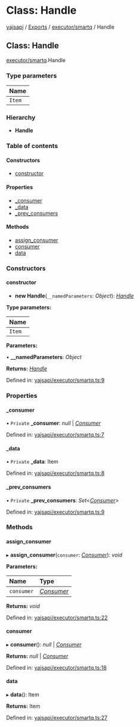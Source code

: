 # Class: Handle

[yajsapi](../yajsapi.md) / [Exports](../modules/) / [executor/smartq](../modules/executor_smartq.md) / Handle

## Class: Handle

[executor/smartq](../modules/executor_smartq.md).Handle

### Type parameters

| Name |
| :--- |
| `Item` |

### Hierarchy

* **Handle**

### Table of contents

#### Constructors

* [constructor](executor_smartq.handle.md#constructor)

#### Properties

* [\_consumer](executor_smartq.handle.md#_consumer)
* [\_data](executor_smartq.handle.md#_data)
* [\_prev\_consumers](executor_smartq.handle.md#_prev_consumers)

#### Methods

* [assign\_consumer](executor_smartq.handle.md#assign_consumer)
* [consumer](executor_smartq.handle.md#consumer)
* [data](executor_smartq.handle.md#data)

### Constructors

#### constructor

* **new Handle**\(`__namedParameters`: _Object_\): [_Handle_](executor_smartq.handle.md)

**Type parameters:**

| Name |
| :--- |
| `Item` |

**Parameters:**

• **\_\_namedParameters**: _Object_

**Returns:** [_Handle_](executor_smartq.handle.md)

Defined in: [yajsapi/executor/smartq.ts:9](https://github.com/golemfactory/yajsapi/blob/289a25a/yajsapi/executor/smartq.ts#L9)

### Properties

#### \_consumer

• `Private` **\_consumer**: _null_ \| [_Consumer_](executor_smartq.consumer.md)

Defined in: [yajsapi/executor/smartq.ts:7](https://github.com/golemfactory/yajsapi/blob/289a25a/yajsapi/executor/smartq.ts#L7)

#### \_data

• `Private` **\_data**: Item

Defined in: [yajsapi/executor/smartq.ts:8](https://github.com/golemfactory/yajsapi/blob/289a25a/yajsapi/executor/smartq.ts#L8)

#### \_prev\_consumers

• `Private` **\_prev\_consumers**: _Set_&lt;[_Consumer_](executor_smartq.consumer.md)&gt;

Defined in: [yajsapi/executor/smartq.ts:9](https://github.com/golemfactory/yajsapi/blob/289a25a/yajsapi/executor/smartq.ts#L9)

### Methods

#### assign\_consumer

▸ **assign\_consumer**\(`consumer`: [_Consumer_](executor_smartq.consumer.md)\): _void_

**Parameters:**

| Name | Type |
| :--- | :--- |
| `consumer` | [_Consumer_](executor_smartq.consumer.md) |

**Returns:** _void_

Defined in: [yajsapi/executor/smartq.ts:22](https://github.com/golemfactory/yajsapi/blob/289a25a/yajsapi/executor/smartq.ts#L22)

#### consumer

▸ **consumer**\(\): _null_ \| [_Consumer_](executor_smartq.consumer.md)

**Returns:** _null_ \| [_Consumer_](executor_smartq.consumer.md)

Defined in: [yajsapi/executor/smartq.ts:18](https://github.com/golemfactory/yajsapi/blob/289a25a/yajsapi/executor/smartq.ts#L18)

#### data

▸ **data**\(\): Item

**Returns:** Item

Defined in: [yajsapi/executor/smartq.ts:27](https://github.com/golemfactory/yajsapi/blob/289a25a/yajsapi/executor/smartq.ts#L27)

